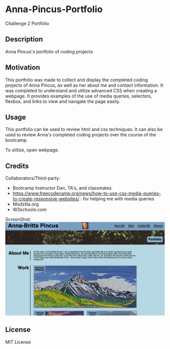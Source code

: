 # Anna-Pincus-Portfolio
Challenge 2 Portfolio

## Description

Anna Pincus's portfolio of coding projects

## Motivation

This portfolio was made to collect and display the completed coding projects of Anna Pincus, as well as her about me and contact information. It was completed to understand and utilize advanced CSS when creating a webpage. It provides examples of the use of media queries, selectors, flexbox, and links to view and navigate the page easily.

## Usage

This portfolio can be used to review html and css techniques. It can also be used to review Anna's completed coding projects over the course of the bootcamp.

To utilize, open webpage. 

## Credits

Collaborators/Third-party:

- Bootcamp Instructor Dan, TA's, and classmates.
- https://www.freecodecamp.org/news/how-to-use-css-media-queries-to-create-responsive-websites/ : for helping me with media queries
- Modzilla.org
- W3schools.com

ScreenShot:
![ScreenShot](<assets/images/Screen Shot 2023-07-10 at 5.21.07 PM.png>)

## License

MIT License


